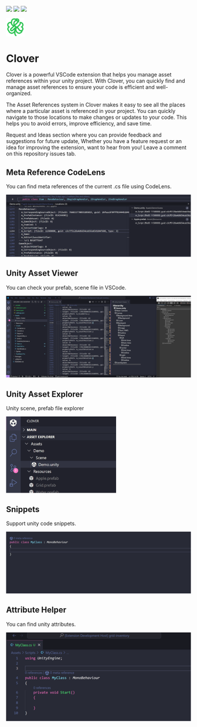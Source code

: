 [![](https://img.shields.io/visual-studio-marketplace/v/november.clover-unity)](https://marketplace.visualstudio.com/items?itemName=november.clover-unity)
[![](https://img.shields.io/visual-studio-marketplace/d/november.clover-unity)](https://marketplace.visualstudio.com/items?itemName=november.clover-unity)
![](https://img.shields.io/github/license/novemberi/clover)

<img src="resources/clover.png" width=10% height=10%>

# Clover

Clover is a powerful VSCode extension that helps you manage asset references within your unity project. With Clover, you can quickly find and manage asset references to ensure your code is efficient and well-organized.

The Asset References system in Clover makes it easy to see all the places where a particular asset is referenced in your project. You can quickly navigate to those locations to make changes or updates to your code. This helps you to avoid errors, improve efficiency, and save time.

Request and Ideas section where you can provide feedback and suggestions for future update, Whether you have a feature request or an idea for improving the extension, want to hear from you! Leave a comment on this repository issues tab.

## Meta Reference CodeLens
You can find meta references of the current .cs file using CodeLens.

<img src="resources/codelens.png" width=700>

## Unity Asset Viewer
You can check your prefab, scene file in VSCode.

<img src="resources/hierarchy.png">

## Unity Asset Explorer
Unity scene, prefab file explorer

<img src="resources/assetexplorer.png" width=300>


## Snippets
Support unity code snippets.

<img src="resources/snippets.gif" width=700>

## Attribute Helper
You can find unity attributes.

<img src="resources/attributehelper.gif" width=600>